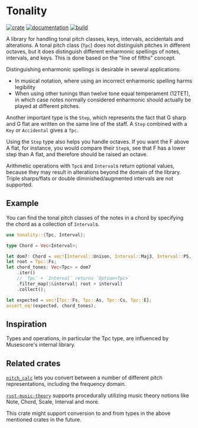 # Tonality

[![crate](https://img.shields.io/crates/v/tonality.svg)](https://crates.io/crates/tonality)
[![documentation](https://docs.rs/tonality/badge.svg)](https://docs.rs/tonality)
[![build](https://github.com/Stigjb/tonality/workflows/Build/badge.svg?branch=master)](https://github.com/stigjb/tonality/actions)

A library for handling tonal pitch classes, keys, intervals, accidentals and
alterations. A tonal pitch class (`Tpc`) does not distinguish pitches in
different octaves, but it does distinguish different enharmonic spellings of
notes, intervals, and keys. This is done based on the "line of fifths"
concept.

Distinguishing enharmonic spellings is desirable in several applications:

- In musical notation, where using an incorrect enharmonic spelling harms
  legibility
- When using other tunings than twelve tone equal temperament (12TET), in
  which case notes normally considered enharmonic should actually be played at
  different pitches.

Another important type is the `Step`, which represents the fact that G sharp
and G flat are written on the same line of the staff. A `Step` combined with
a `Key` or `Accidental` gives a `Tpc`.

Using the `Step` type also helps you handle octaves. If you want the F above
A flat, for instance, you would compare their `Step`s, see that F has a lower
step than A flat, and therefore should be raised an octave.

Arithmetic operations with `Tpc`s and `Interval`s return optional values,
because they may result in alterations beyond the domain of the library.
Triple sharps/flats or double diminished/augmented intervals are not
supported.

## Example

You can find the tonal pitch classes of the notes in a chord by specifying
the chord as a collection of `Interval`s.

```rust
use tonality::{Tpc, Interval};

type Chord = Vec<Interval>;

let dom7: Chord = vec![Interval::Unison, Interval::Maj3, Interval::P5, Interval::Min7];
let root = Tpc::Fs;
let chord_tones: Vec<Tpc> = dom7
    .iter()
    // `Tpc` + `Interval` returns `Option<Tpc>`
    .filter_map(|&interval| root + interval)
    .collect();

let expected = vec![Tpc::Fs, Tpc::As, Tpc::Cs, Tpc::E];
assert_eq!(expected, chord_tones);
```

## Inspiration

Types and operations, in particular the Tpc type, are influenced by
Musescore's internal library.

## Related crates

[`pitch_calc`](https://crates.io/crates/pitch_calc) lets you convert between
a number of different pitch representations, including the frequency domain.

[`rust-music-theory`](https://crates.io/crates/rust-music-theory) supports
procedurally utilizing music theory notions like Note, Chord, Scale, Interval
and more.

This crate might support conversion to and from types in the above mentioned
crates in the future.
